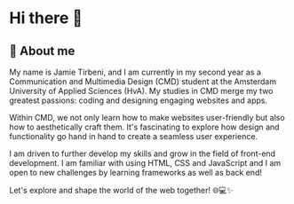 # Hi there 👋

## 🚀 About me

My name is Jamie Tirbeni, and I am currently in my second year as a Communication and Multimedia Design (CMD) student at the Amsterdam University of Applied Sciences (HvA). My studies in CMD merge my two greatest passions: coding and designing engaging websites and apps.

Within CMD, we not only learn how to make websites user-friendly but also how to aesthetically craft them. It's fascinating to explore how design and functionality go hand in hand to create a seamless user experience.

I am driven to further develop my skills and grow in the field of front-end development. I am familiar with using HTML, CSS and JavaScript and I am open to new challenges by learning frameworks as well as back end!

Let's explore and shape the world of the web together! 🌐💻✨

<!--
**Tbjamie/Tbjamie** is a ✨ _special_ ✨ repository because its `README.md` (this file) appears on your GitHub profile.

Here are some ideas to get you started:

- 🔭 I’m currently working on ...
- 🌱 I’m currently learning ...
- 👯 I’m looking to collaborate on ...
- 🤔 I’m looking for help with ...
- 💬 Ask me about ...
- 📫 How to reach me: ...
- 😄 Pronouns: ...
- ⚡ Fun fact: ...
-->
